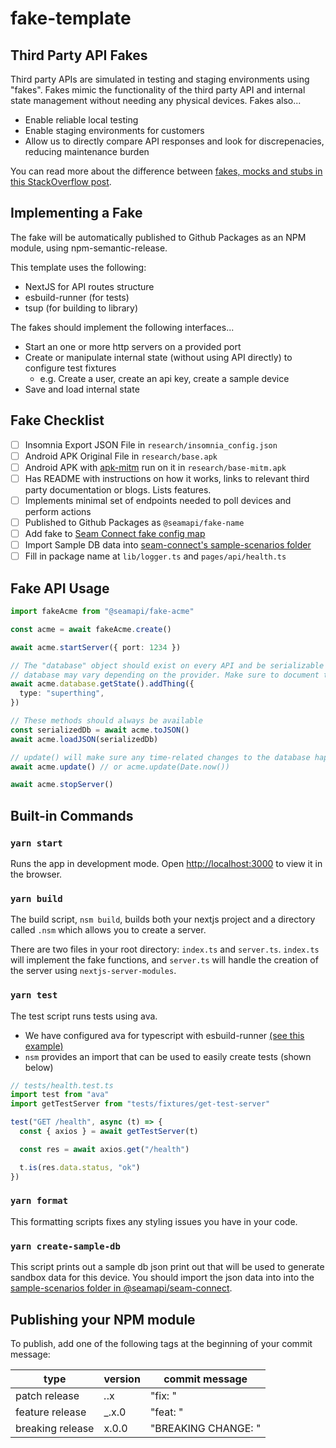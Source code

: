 # fake-template

## Third Party API Fakes

Third party APIs are simulated in testing and staging environments using "fakes". Fakes mimic the functionality of the third party API and internal state management without needing any physical devices. Fakes also...

- Enable reliable local testing
- Enable staging environments for customers
- Allow us to directly compare API responses and look for discrepenacies, reducing maintenance burden

You can read more about the difference between [fakes, mocks and stubs in this StackOverflow post](https://stackoverflow.com/a/346440/559475).

## Implementing a Fake

The fake will be automatically published to Github Packages as an NPM module, using npm-semantic-release.

This template uses the following:

- NextJS for API routes structure
- esbuild-runner (for tests)
- tsup (for building to library)

The fakes should
implement the following interfaces...

- Start an one or more http servers on a provided port
- Create or manipulate internal state (without using API directly) to configure test fixtures
  - e.g. Create a user, create an api key, create a sample device
- Save and load internal state

## Fake Checklist

- [ ] Insomnia Export JSON File in `research/insomnia_config.json`
- [ ] Android APK Original File in `research/base.apk`
- [ ] Android APK with [apk-mitm](https://github.com/shroudedcode/apk-mitm) run on it in `research/base-mitm.apk`
- [ ] Has README with instructions on how it works, links to relevant third party documentation or blogs. Lists features.
- [ ] Implements minimal set of endpoints needed to poll devices and perform actions
- [ ] Published to Github Packages as `@seamapi/fake-name`
- [ ] Add fake to [Seam Connect fake config map](https://github.com/seamapi/seam-connect/blob/main/lib/sandbox/fake-config-map.ts)
- [ ] Import Sample DB data into [seam-connect's sample-scenarios folder](https://github.com/seamapi/seam-connect/tree/main/lib/sandbox/sample-scenarios)
- [ ] Fill in package name at `lib/logger.ts` and `pages/api/health.ts`

## Fake API Usage

```ts
import fakeAcme from "@seamapi/fake-acme"

const acme = await fakeAcme.create()

await acme.startServer({ port: 1234 })

// The "database" object should exist on every API and be serializable to JSON, however the methods on the
// database may vary depending on the provider. Make sure to document this in the fake README
await acme.database.getState().addThing({
  type: "superthing",
})

// These methods should always be available
const serializedDb = await acme.toJSON()
await acme.loadJSON(serializedDb)

// update() will make sure any time-related changes to the database happen
await acme.update() // or acme.update(Date.now())

await acme.stopServer()
```

## Built-in Commands

### `yarn start`

Runs the app in development mode.
Open [http://localhost:3000](http://localhost:3000) to view it in the browser.

### `yarn build`

The build script, `nsm build`, builds both your nextjs project and a directory
called `.nsm` which allows you to create a server.

There are two files in your root directory: `index.ts` and `server.ts`.
`index.ts` will implement the fake functions, and `server.ts` will handle the creation of the server using `nextjs-server-modules`.

### `yarn test`

The test script runs tests using ava.

- We have configured ava for typescript with esbuild-runner [(see this example)](https://github.com/seamapi/fake-august/blob/main/ava.config.js)
- `nsm` provides an import that can be used to easily create tests (shown below)

```ts
// tests/health.test.ts
import test from "ava"
import getTestServer from "tests/fixtures/get-test-server"

test("GET /health", async (t) => {
  const { axios } = await getTestServer(t)

  const res = await axios.get("/health")

  t.is(res.data.status, "ok")
})
```

### `yarn format`

This formatting scripts fixes any styling issues you have in your code.

### `yarn create-sample-db`

This script prints out a sample db json print out that will be used to generate sandbox data for this device. You should import the json data into into the [sample-scenarios folder in @seamapi/seam-connect](https://github.com/seamapi/seam-connect/tree/main/lib/sandbox/sample-scenarios).

## Publishing your NPM module

To publish, add one of the following tags at the beginning of your commit message:

| type             | version | commit message                    |
| ---------------- | ------- | --------------------------------- |
| patch release    | _._.x   | "fix: <some message>"             |
| feature release  | \_.x.0  | "feat: <some message>"            |
| breaking release | x.0.0   | "BREAKING CHANGE: <some message>" |

